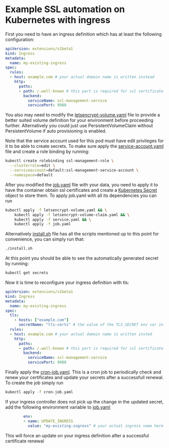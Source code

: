 # Example SSL automation on Kubernetes with ingress
First you need to have an ingress definition which has at least the following configuration:

```yaml
apiVersion: extensions/v1beta1
kind: Ingress
metadata:
  name: my-existing-ingress
spec:
  rules:
  - host: example.com # your actual domain name is written instead
    http:
      paths:
      - path: /.well-known # this part is required for ssl certificate generation and must be a permanent part of your ingress definition
        backend:
          serviceName: ssl-management-service
          servicePort: 9980

``` 

You also may need to modify the [letsencrypt-volume.yaml](letsencrypt-volume.yaml) file to provide a better suited volume definition for your environment before proceeding further. Alternatively you could just use PersistentVolumeClaim without PersistentVolume if auto provisioning is enabled.

Note that the service account used for this pod must have edit privileges for it to be able to create secrets. To make sure apply the [service-account.yaml](service-account.yaml) file and create a role binding by running:
```bash
kubectl create rolebinding ssl-management-role \
  --clusterrole=edit \
  --serviceaccount=default:ssl-management-service-account \
  --namespace=default
```

After you modified the [job.yaml](job.yaml) file with your data, you need to apply it to have the container obtain ssl certificates and create a [Kubernetes Secret](https://kubernetes.io/docs/concepts/configuration/secret/) object to store them. To apply job.yaml with all its dependencies you can run
 
```bash
kubectl apply -f letsencrypt-volume.yaml && \
    kubectl apply -f letsencrypt-volume-claim.yaml && \
    kubectl apply -f service.yaml && \
    kubectl apply -f job.yaml
```

Alternatively [install.sh](install.sh) file has all the scripts mentioned up to this point for convenience, you can simply run that:
```bash
./install.sh
```

At this point you should be able to see the automatically generated secret by running:
```bash
kubectl get secrets
```

Now it is time to reconfigure your ingress definition with tls:
```yaml
apiVersion: extensions/v1beta1
kind: Ingress
metadata:
  name: my-existing-ingress
spec:
  tls:
    - hosts: ["example.com"]
      secretName: "tls-certs" # the value of the TLS_SECRET env var in job.yaml
  rules:
  - host: example.com # your actual domain name is written insted
    http:
      paths:
      - path: /.well-known # this part is required for ssl certificate generation and must be a permanent part of your ingress definition
        backend:
          serviceName: ssl-management-service
          servicePort: 9980

``` 

Finally apply the [cron-job.yaml](cron-job.yaml). This is a cron job to periodically check and renew your certificates and update your secrets after a successfull renewal. To create the job simply run
```bash
kubectl apply -f cron-job.yaml
```

If your ingress controller does not pick up the change in the updated secret, add the following environment variable to [job.yaml](job.yaml)
```yaml
        env:
        - name: UPDATE_INGRESS
          value: "my-existing-ingress" # your actual ingress name here

```
This will force an update on your ingress definition after a successful certificate renewal